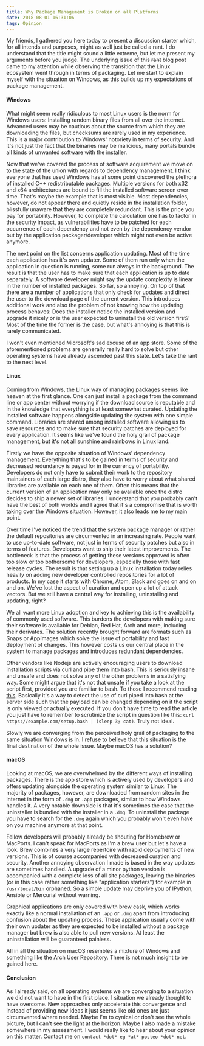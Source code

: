 ```yaml
---
title: Why Package Management is Broken on all Platforms
date: 2018-08-01 16:31:06
tags: Opinion
---
```


My friends, I gathered you here today to present a discussion starter which, for all intends and purposes, might as well just be called a rant. I do understand that the title might sound a little extreme, but let me present my arguments before you judge. The underlying issue of this ~~rant~~ blog post came to my attention while observing the transition that the Linux ecosystem went through in terms of packaging. Let me start to explain myself with the situation on Windows, as this builds up my expectations of package management.


#### Windows

What might seem really ridiculous to most Linux users is the norm for Windows users: Installing random binary files from all over the internet. Advanced users may be cautious about the source from which they are downloading the files, but checksums are rarely used in my experience. This is a major contribution to Windows' notoriety in terms of security. And it's not just the fact that the binaries may be malicious, many portals bundle all kinds of unwanted software with the installer.

Now that we've covered the process of software acquirement we move on to the state of the union with regards to dependency management. I think everyone that has used Windows has at some point discovered the plethora of installed C++ redistributable packages. Multiple versions for both x32 and x64 architectures are bound to fill the installed software screen over time. That's maybe the example that is most visible. Most dependencies, however, do not appear there and quietly reside in the installation folder, blissfully unaware that they are completely redundant. This is the price you pay for portability. However, to complete the calculation one has to factor in the security impact, as vulnerabilities have to be patched for each occurrence of each dependency and not even by the dependency vendor but by the application packager/developer which might not even be active anymore.

The next point on the list concerns application updating. Most of the time each application has it's own updater. Some of them run only when the application in question is running, some run always in the background. The result is that the user has to make sure that each application is up to date separately. A software developer might say the update complexity is linear in the number of installed packages. So far, so annoying. On top of that there are a number of applications that only check for updates and direct the user to the download page of the current version. This introduces additional work and also the problem of not knowing how the updating process behaves: Does the installer notice the installed version and upgrade it nicely or is the user expected to uninstall the old version first? Most of the time the former is the case, but what's annoying is that this is rarely communicated.

I won't even mentioned Microsoft's sad excuse of an app store. Some of the aforementioned problems are generally really hard to solve but other operating systems have already ascended past this state. Let's take the rant to the next level.

#### Linux

Coming from Windows, the Linux way of managing packages seems like heaven at the first glance. One can just install a package from the command line or app center without worrying if the download source is reputable and in the knowledge that everything is at least somewhat curated. Updating the installed software happens alongside updating the system with one simple command. Libraries are shared among installed software allowing us to save resources and to make sure that security patches are deployed for every application. It seems like we've found the holy grail of package management, but it's not all sunshine and rainbows in Linux land.

Firstly we have the opposite situation of Windows' dependency management. Everything that's to be gained in terms of security and decreased redundancy is payed for in the currency of portability. Developers do not only have to submit their work to the repository maintainers of each large distro, they also have to worry about what shared libraries are available on each one of them. Often this means that the current version of an application may only be available once the distro decides to ship a newer set of libraries. I understand that you probably can't have the best of both worlds and I agree that it's a compromise that is worth taking over the Windows situation. However, it also leads me to my main point.

Over time I've noticed the trend that the system package manager or rather the default repositories are circumvented in an increasing rate. People want to use up-to-date software, not just in terms of security patches but also in terms of features. Developers want to ship their latest improvements. The bottleneck is that the process of getting these versions approved is often too slow or too bothersome for developers, especially those with fast release cycles. The result is that setting up a Linux installation today relies heavily on adding new developer controlled repositories for a lot of products. In my case it starts with Chrome, Atom, Slack and goes on and on and on. We've lost the aspect of curation and open up a lot of attack vectors. But we still have a central way for installing, uninstalling and updating, right?

We all want more Linux adoption and key to achieving this is the availability of commonly used software. This burdens the developers with making sure their software is available for Debian, Red Hat, Arch and more, including their derivates. The solution recently brought forward are formats such as Snaps or AppImages which solve the issue of portability and fast deployment of changes. This however costs us our central place in the system to manage packages and introduces redundant dependencies.

Other vendors like Nodejs are actively encouraging users to download installation scripts via curl and pipe them into bash. This is seriously insane and unsafe and does not solve any of the other problems in a satisfying way. Some might argue that it's not that unsafe if you take a look at the script first, provided you are familiar to bash. To those I recommend reading [this](https://www.idontplaydarts.com/2016/04/detecting-curl-pipe-bash-server-side/). Basically it's a way to detect the use of curl piped into bash at the server side such that the payload can be changed depending on it the script is only viewed or actually executed. If you don't have time to read the article you just have to remember to scrutinize the script in question like this: `curl https://example.com/setup.bash | (sleep 3; cat)`. Truly not ideal.

Slowly we are converging from the perceived holy grail of packaging to the same situation Windows is in. I refuse to believe that this situation is the final destination of the whole issue. Maybe macOS has a solution?

#### macOS

Looking at macOS, we are overwhelmed by the different ways of installing packages. There is the app store which is actively used by developers and offers updating alongside the operating system similar to Linux. The majority of packages, however, are downloaded from random sites in the internet in the form of `.dmg` or `.app` packages, similar to how Windows handles it. A very notable downside is that it's sometimes the case that the uninstaller is bundled with the installer in a `.dmg`. To uninstall the package you have to search for the `.dmg` again which you probably won't even have on you machine anymore at that point.

Fellow developers will probably already be shouting for Homebrew or MacPorts. I can't speak for MacPorts as I'm a brew user but let's have a look. Brew combines a very large repertoire with rapid deployments of new versions. This is of course accompanied with decreased curation and security. Another annoying observation I made is based in the way updates are sometimes handled. A upgrade of a minor python version is accompanied with a complete loss of all site packages, leaving the binaries (or in this case rather something like "application starters") for example in `/usr/local/bin` orphaned. So a simple update may deprive you of IPython, Ansible or Mercurial without warning.

Graphical applications are only covered with brew cask, which works exactly like a normal installation of an `.app` or `.dmg` apart from introducing confusion about the updating process. These application usually come with their own updater as they are expected to be installed without a package manager but brew is also able to pull new versions. At least the uninstallation will be guaranteed painless.

All in all the situation on macOS resembles a mixture of Windows and something like the Arch User Repository. There is not much insight to be gained here.


#### Conclusion

As I already said, on all operating systems we are converging to a situation we did not want to have in the first place. I situation we already thought to have overcome. New approaches only accelerate this convergence and instead of providing new ideas it just seems like old ones are just circumvented where needed. Maybe I'm to cynical or don't see the whole picture, but I can't see the light at the horizon. Maybe I also made a mistake somewhere in my assessment. I would really like to hear about your opinion on this matter. Contact me on `contact *dot* eg *at* posteo *dot* net`.
